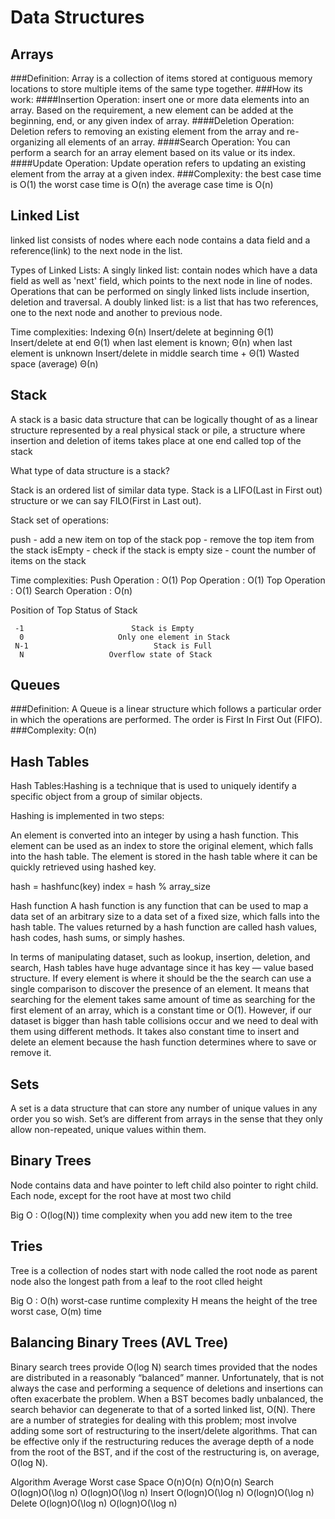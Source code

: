 # Data Structures

## Arrays
###Definition:
Array is a collection of items stored at contiguous memory locations to
store multiple items of the same type together.
###How its work:
####Insertion Operation:
insert one or more data elements into an array. Based on the requirement, a new element can be added at the beginning, end, or any given index of array.
####Deletion Operation:
Deletion refers to removing an existing element from the array and re-organizing all elements of an array.
####Search Operation:
You can perform a search for an array element based on its value or its index.
####Update Operation:
Update operation refers to updating an existing element from the array at a given index.
###Complexity:
the best case time is O(1)
the worst case time is O(n)
the average case time is O(n)

## Linked List
linked list consists of nodes where each node contains a data field and a reference(link) to the next node in the list.

Types of Linked Lists:
A singly linked list: contain nodes which have a data field as well as 'next' field, which points to the next node in line of nodes. Operations that can be performed on singly linked lists include insertion, deletion and traversal.
A doubly linked list: is a list that has two references, one to the next node and another to previous node.

Time complexities:
Indexing	Θ(n)
Insert/delete at beginning	Θ(1)
Insert/delete at end	Θ(1) when last element is known;
Θ(n) when last element is unknown
Insert/delete in middle	search time + Θ(1)
Wasted space (average)	Θ(n)

## Stack 
A stack is a basic data structure that can be logically thought of as a linear structure represented by a real physical stack or pile, a structure where insertion and deletion of items takes place at one end called top of the stack

What type of data structure is a stack?

Stack is an ordered list of similar data type. Stack is a LIFO(Last in First out) structure 
or we can say FILO(First in Last out). 

Stack set of operations:

push - add a new item on top of the stack
pop - remove the top item from the stack
isEmpty - check if the stack is empty
size - count the number of items on the stack

Time complexities:
Push Operation : O(1)
Pop Operation : O(1)
Top Operation : O(1)
Search Operation : O(n)

Position of Top               Status of Stack
                               
     -1	                       Stack is Empty
      0	                    Only one element in Stack
     N-1	                        Stack is Full
      N	                  Overflow state of Stack

## Queues
###Definition:
A Queue is a linear structure which follows a particular order in which the operations are performed. The order is First In First Out (FIFO). 
###Complexity:
O(n)

## Hash Tables 
  Hash Tables:Hashing is a technique that is used to uniquely identify a specific object from a group of similar objects.

Hashing is implemented in two steps:

An element is converted into an integer by using a hash function. This element can be used as an index to store the original element, which falls into the hash table.
The element is stored in the hash table where it can be quickly retrieved using hashed key.

hash = hashfunc(key)
index = hash % array_size

Hash function
A hash function is any function that can be used to map a data set of an arbitrary size to a data set of a fixed size, which falls into the hash table. The values returned by a hash function are called hash values, hash codes, hash sums, or simply hashes.

In terms of manipulating dataset, such as lookup, insertion, deletion, and search, Hash tables have huge advantage since it has key — value based structure. If every element is where it should be the the search can use a single comparison to discover the presence of an element. It means that searching for the element takes same amount of time as searching for the first element of an array, which is a constant time or O(1). However, if our dataset is bigger than hash table collisions occur and we need to deal with them using different methods. It takes also constant time to insert and delete an element because the hash function determines where to save or remove it.

## Sets 

A set is a data structure that can store any number of unique values in any order you so wish. Set’s are different from arrays in the sense that they only allow non-repeated, unique values within them.


## Binary Trees 
Node contains data and have  pointer to left child also pointer to right child.
Each node, except for the root have at most two child

Big O : O(log(N)) time complexity when you add new item to the tree
## Tries
Tree is a collection of nodes  start with node called the root node as parent node also the longest path from a leaf to the root clled height

Big O : O(h) worst-case runtime complexity H means the height of the tree worst case, O(m) time
## Balancing Binary Trees (AVL Tree)

Binary search trees provide O(log N) search times provided that the nodes are distributed in a reasonably “balanced” manner. Unfortunately, that is not always the case and performing a sequence of deletions and insertions can often exacerbate the problem.
When a BST becomes badly unbalanced, the search behavior can degenerate to that of a sorted linked list, O(N).
There are a number of strategies for dealing with this problem; most involve adding some sort of restructuring to the insert/delete algorithms.
That can be effective only if the restructuring reduces the average depth of a node from the root of the BST, and if the cost of the restructuring is, on average, O(log N).

Algorithm		Average  	Worst case
Space		     O(n)O(n)	O(n)O(n)
Search	O(logn)O(\log n)    O(log⁡n)O(\log n)
Insert	O(logn)O(\log n)	O(logn)O(\log n)
Delete	O(logn)O(\log n)	O(logn)O(\log n)
